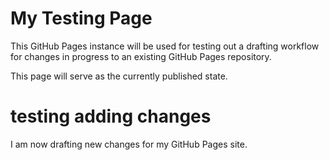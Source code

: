 # My Testing Page
This GitHub Pages instance will be used for testing out a drafting workflow for changes in progress to an existing GitHub Pages repository.

This page will serve as the currently published state.

# testing adding changes
I am now drafting new changes for my GitHub Pages site.
